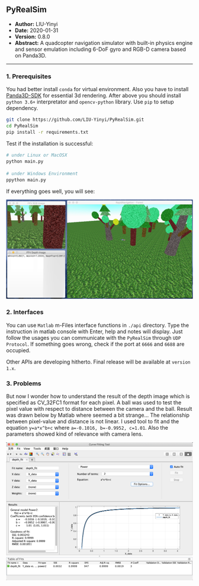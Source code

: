 ## PyRealSim
- **Author:** LIU-Yinyi
- **Date:** 2020-01-31
- **Version:** 0.8.0
- **Abstract:** A quadcopter navigation simulator with built-in physics engine and sensor emulation including 6-DoF gyro and RGB-D camera based on Panda3D.

---

### 1. Prerequisites
You had better install `conda` for virtual environment. Also you have to install [Panda3D-SDK](https://panda3d.org/) for essential 3d rendering. After above you should install `python 3.6+` interpretator and `opencv-python` library. Use `pip` to setup dependency.

```bash
git clone https://github.com/LIU-Yinyi/PyRealSim.git
cd PyRealSim
pip install -r requirements.txt
```

Test if the installation is successful:

```bash
# under Linux or MacOSX
python main.py

# under Windows Environment
ppython main.py
```

If everything goes well, you will see:

![snapshot](docs/snapshot.png)


### 2. Interfaces
You can use `Matlab` m-Files interface functions in `./api` directory. Type the instruction in matlab console with Enter, help and notes will display. Just follow the usages you can communicate with the `PyRealSim` through `UDP Protocol`. If something goes wrong, check if the port at `6666` and `6688` are occupied.

Other APIs are developing hitherto. Final release will be available at `version 1.x`.

### 3. Problems
But now I wonder how to understand the result of the depth image which is specified as CV_32FC1 format for each pixel. A ball was used to test the pixel value with respect to distance between the camera and the ball. Result was drawn below by Matlab where seemed a bit strange… The relationship between pixel-value and distance is not linear. I used tool to fit and the equation `y=a*x^b+c` where `a=-0.1016, b=-0.9952, c=1.01`. Also the parameters showed kind of relevance with camera lens.

![depth_curve](docs/depth_curve.png)